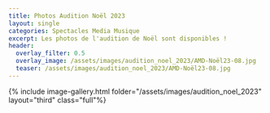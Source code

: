 ```yaml
---
title: Photos Audition Noël 2023
layout: single
categories: Spectacles Media Musique
excerpt: Les photos de l'audition de Noël sont disponibles !
header:
  overlay_filter: 0.5
  overlay_image: /assets/images/audition_noel_2023/AMD-Noël23-08.jpg
  teaser: /assets/images/audition_noel_2023/AMD-Noël23-08.jpg
---
```


{% include image-gallery.html folder="/assets/images/audition_noel_2023" layout="third" class="full"%}

